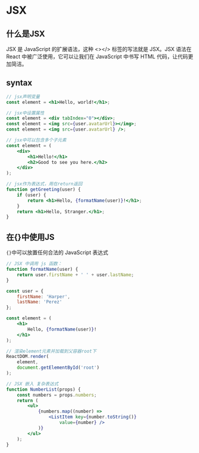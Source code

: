 # JSX

## 什么是JSX
JSX 是 JavaScript 的扩展语法，这种 <></> 标签的写法就是 JSX。JSX 语法在 React 中被广泛使用，它可以让我们在 JavaScript 中书写 HTML 代码，让代码更加简洁。


## syntax

```jsx
// jsx声明变量
const element = <h1>Hello, world!</h1>;

// jsx中设置属性
const element = <div tabIndex="0"></div>;
const element = <img src={user.avatarUrl}></img>;
const element = <img src={user.avatarUrl} />;

// jsx中可以包含多个子元素
const element = (
    <div>
        <h1>Hello!</h1>
        <h2>Good to see you here.</h2>
    </div>
);

// jsx作为表达式，用在return返回
function getGreeting(user) {
    if (user) {
        return <h1>Hello, {formatName(user)}!</h1>;
    }
    return <h1>Hello, Stranger.</h1>;
}    
```

## 在{}中使用JS

`{}`中可以放置任何合法的 JavaScript 表达式

```jsx
// JSX 中调用 js 函数：
function formatName(user) {
    return user.firstName + ' ' + user.lastName;
}

const user = {
    firstName: 'Harper',
    lastName: 'Perez'
};

const element = (
    <h1>
        Hello, {formatName(user)}!
    </h1>
);

// 渲染element元素并加载到父容器root下
ReactDOM.render(
    element,
    document.getElementById('root')
);

// JSX 嵌入 复杂表达式
function NumberList(props) {
    const numbers = props.numbers;
    return (
        <ul>
            {numbers.map((number) =>
                <ListItem key={number.toString()}
                    value={number} />
            )}
        </ul>
    );
}
```

